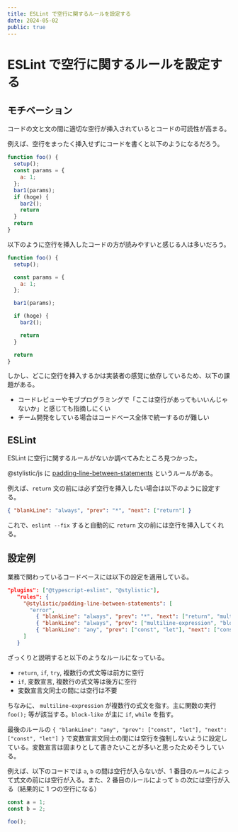 ```yaml
---
title: ESLint で空行に関するルールを設定する
date: 2024-05-02
public: true
---
```


# ESLint で空行に関するルールを設定する

## モチベーション

コードの文と文の間に適切な空行が挿入されているとコードの可読性が高まる。

例えば、空行をまったく挿入せずにコードを書くと以下のようになるだろう。

```js
function foo() {
  setup();
  const params = {
    a: 1;
  };
  bar1(params);
  if (hoge) {
    bar2();
    return
  }
  return
}
```

以下のように空行を挿入したコードの方が読みやすいと感じる人は多いだろう。

```js
function foo() {
  setup();

  const params = {
    a: 1;
  };

  bar1(params);

  if (hoge) {
    bar2();

    return
  }

  return
}
```

しかし、どこに空行を挿入するかは実装者の感覚に依存しているため、以下の課題がある。

- コードレビューやモブプログラミングで「ここは空行があってもいいんじゃないか」と感じても指摘しにくい
- チーム開発をしている場合はコードベース全体で統一するのが難しい

## ESLint

ESLint に空行に関するルールがないか調べてみたところ見つかった。

@stylistic/js に [padding-line-between-statements](https://eslint.style/rules/js/padding-line-between-statements) というルールがある。

例えば、`return` 文の前には必ず空行を挿入したい場合は以下のように設定する。

```json
{ "blankLine": "always", "prev": "*", "next": ["return"] }
```

これで、`eslint --fix` すると自動的に `return` 文の前には空行を挿入してくれる。

## 設定例

業務で関わっているコードベースには以下の設定を適用している。

```json
"plugins": ["@typescript-eslint", "@stylistic"],
   "rules": {
     "@stylistic/padding-line-between-statements": [
       "error",
         { "blankLine": "always", "prev": "*", "next": ["return", "multiline-expression", "block-like", "try", "throw"] },
         { "blankLine": "always", "prev": ["multiline-expression", "block-like", "const", "let"], "next": "*" },
         { "blankLine": "any", "prev": ["const", "let"], "next": ["const", "let"] }
     ]
   }
```

ざっくりと説明すると以下のようなルールになっている。

- `return`, `if`, `try`, 複数行の式文等は前方に空行
- `if`, 変数宣言, 複数行の式文等は後方に空行
- 変数宣言文同士の間には空行は不要

ちなみに、 `multiline-expression` が複数行の式文を指す。主に関数の実行 `foo();` 等が該当する。`block-like` が主に `if`, `while` を指す。

最後のルールの `{ "blankLine": "any", "prev": ["const", "let"], "next": ["const", "let"] }` で変数宣言文同士の間には空行を強制しないように設定している。変数宣言は固まりとして書きたいことが多いと思ったためそうしている。

例えば、以下のコードでは `a`, `b` の間は空行が入らないが、1 番目のルールによって式文の前には空行が入る。また、2 番目のルールによって `b` の次には空行が入る（結果的に 1 つの空行になる）

```js
const a = 1;
const b = 2;

foo();
```

